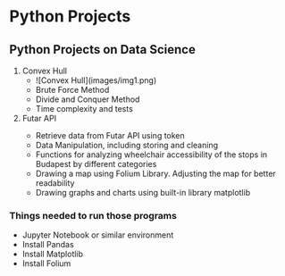 # Python Projects
 <h2>Python Projects on Data Science</h2> 

<ol><li>Convex Hull<ul>
 <li>![Convex Hull](images/img1.png)</li>
 <li>Brute Force Method</li>
 <li>Divide and Conquer Method</li>
 <li>Time complexity and tests</li>
</ul></li>
 <li>Futar API</li>
 <ul>
  <li>Retrieve data from Futar API using token</li>
  <li>Data Manipulation, including storing and cleaning</li>
  <li>Functions for analyzing wheelchair accessibility of the stops in Budapest by different categories</li>
  <li>Drawing a map using Folium Library. Adjusting the map for better readability</li>
  <li>Drawing graphs and charts using built-in library matplotlib</li>
 </ul>
</ol>
 <h3>Things needed to run those programs</h3>
<ul>
 <li>Jupyter Notebook or similar environment</li>
 <li>Install Pandas</li>
 <li>Install Matplotlib</li>
 <li>Install Folium</li>
</ul>
